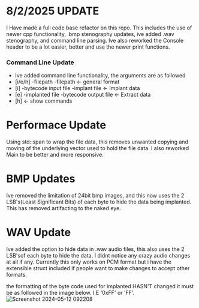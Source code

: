 # 8/2/2025 UPDATE
I Have made a full code base refactor on this repo. This includes the use of newer cpp functionality,
.bmp stenography updates, ive added .wav stenography, and command line parsing. Ive also reworked the 
Console header to be a lot easier, better and use the newer print functions.

### Command Line Update
- Ive added command line functionality, the arguments are as followed
- [i/e/h] -filepath -filepath <- general format
- [i] -bytecode input file -implant file <- Implant data
- [e] -implanted file -bytecode output file <- Extract data
- [h] <- show commands

# Performace Update
Using std::span to wrap the file data, this removes unwanted copying and moving of the underlying vector used to 
hold the file data. I also reworked Main to be better and more responsive.

# BMP Updates
Ive removed the limitation of 24bit bmp images, and this now uses the 2 LSB's(Least Significant Bits) of each byte to
hide the data being implanted. This has removed artifacting to the naked eye.

# WAV Update
Ive added the option to hide data in .wav audio files, this also uses the 2 LSB'sof each byte to hide the data. I didnt
notice any crazy audio changes at all if any. Currently this only works on PCM format but i have the extensible struct
included if people want to make changes to accept other formats.

the formatting of the byte code used for implanted HASN'T changed it must be as followed in the image below. I.E '0xFF' or 'FF'.
![Screenshot 2024-05-12 092208](https://github.com/Eremetic/Bmp-Stenography/assets/146580877/716c81f4-70af-42ab-908d-8e96238498af)



